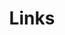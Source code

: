 ---
title: Links
links:
  - title: TryHackMe
    description: TryHackMe is a free online platform for learning cyber security, using hands-on exercises and labs, all through your browser!
    website: https://tryhackme.com/p/Hekethys
    image: https://i.postimg.cc/pdBf6H1t/tryhackme.png
    
  - title: Root-Me
    description: The fast, easy, and affordable way to train your hacking skills.
    website: https://www.root-me.org/0Nemo
    image: https://i.postimg.cc/6pWn4Spj/rootme.png
menu:
    main: 
        weight: 4
        params:
            icon: link

comments: false
---